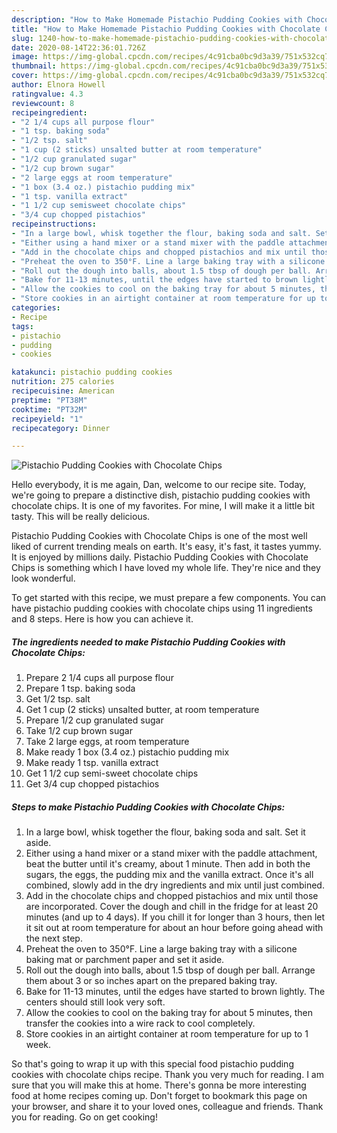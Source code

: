 ```yaml
---
description: "How to Make Homemade Pistachio Pudding Cookies with Chocolate Chips"
title: "How to Make Homemade Pistachio Pudding Cookies with Chocolate Chips"
slug: 1240-how-to-make-homemade-pistachio-pudding-cookies-with-chocolate-chips
date: 2020-08-14T22:36:01.726Z
image: https://img-global.cpcdn.com/recipes/4c91cba0bc9d3a39/751x532cq70/pistachio-pudding-cookies-with-chocolate-chips-recipe-main-photo.jpg
thumbnail: https://img-global.cpcdn.com/recipes/4c91cba0bc9d3a39/751x532cq70/pistachio-pudding-cookies-with-chocolate-chips-recipe-main-photo.jpg
cover: https://img-global.cpcdn.com/recipes/4c91cba0bc9d3a39/751x532cq70/pistachio-pudding-cookies-with-chocolate-chips-recipe-main-photo.jpg
author: Elnora Howell
ratingvalue: 4.3
reviewcount: 8
recipeingredient:
- "2 1/4 cups all purpose flour"
- "1 tsp. baking soda"
- "1/2 tsp. salt"
- "1 cup (2 sticks) unsalted butter at room temperature"
- "1/2 cup granulated sugar"
- "1/2 cup brown sugar"
- "2 large eggs at room temperature"
- "1 box (3.4 oz.) pistachio pudding mix"
- "1 tsp. vanilla extract"
- "1 1/2 cup semisweet chocolate chips"
- "3/4 cup chopped pistachios"
recipeinstructions:
- "In a large bowl, whisk together the flour, baking soda and salt. Set it aside."
- "Either using a hand mixer or a stand mixer with the paddle attachment, beat the butter until it&#39;s creamy, about 1 minute. Then add in both the sugars, the eggs, the pudding mix and the vanilla extract. Once it&#39;s all combined, slowly add in the dry ingredients and mix until just combined."
- "Add in the chocolate chips and chopped pistachios and mix until those are incorporated. Cover the dough and chill in the fridge for at least 20 minutes (and up to 4 days). If you chill it for longer than 3 hours, then let it sit out at room temperature for about an hour before going ahead with the next step."
- "Preheat the oven to 350°F. Line a large baking tray with a silicone baking mat or parchment paper and set it aside."
- "Roll out the dough into balls, about 1.5 tbsp of dough per ball. Arrange them about 3 or so inches apart on the prepared baking tray."
- "Bake for 11-13 minutes, until the edges have started to brown lightly. The centers should still look very soft."
- "Allow the cookies to cool on the baking tray for about 5 minutes, then transfer the cookies into a wire rack to cool completely."
- "Store cookies in an airtight container at room temperature for up to 1 week."
categories:
- Recipe
tags:
- pistachio
- pudding
- cookies

katakunci: pistachio pudding cookies 
nutrition: 275 calories
recipecuisine: American
preptime: "PT38M"
cooktime: "PT32M"
recipeyield: "1"
recipecategory: Dinner

---
```



![Pistachio Pudding Cookies with Chocolate Chips](https://img-global.cpcdn.com/recipes/4c91cba0bc9d3a39/751x532cq70/pistachio-pudding-cookies-with-chocolate-chips-recipe-main-photo.jpg)

Hello everybody, it is me again, Dan, welcome to our recipe site. Today, we're going to prepare a distinctive dish, pistachio pudding cookies with chocolate chips. It is one of my favorites. For mine, I will make it a little bit tasty. This will be really delicious.

Pistachio Pudding Cookies with Chocolate Chips is one of the most well liked of current trending meals on earth. It's easy, it's fast, it tastes yummy. It is enjoyed by millions daily. Pistachio Pudding Cookies with Chocolate Chips is something which I have loved my whole life. They're nice and they look wonderful.




To get started with this recipe, we must prepare a few components. You can have pistachio pudding cookies with chocolate chips using 11 ingredients and 8 steps. Here is how you can achieve it.

<!--inarticleads1-->

##### The ingredients needed to make Pistachio Pudding Cookies with Chocolate Chips:

1. Prepare 2 1/4 cups all purpose flour
1. Prepare 1 tsp. baking soda
1. Get 1/2 tsp. salt
1. Get 1 cup (2 sticks) unsalted butter, at room temperature
1. Prepare 1/2 cup granulated sugar
1. Take 1/2 cup brown sugar
1. Take 2 large eggs, at room temperature
1. Make ready 1 box (3.4 oz.) pistachio pudding mix
1. Make ready 1 tsp. vanilla extract
1. Get 1 1/2 cup semi-sweet chocolate chips
1. Get 3/4 cup chopped pistachios




<!--inarticleads2-->

##### Steps to make Pistachio Pudding Cookies with Chocolate Chips:

1. In a large bowl, whisk together the flour, baking soda and salt. Set it aside.
1. Either using a hand mixer or a stand mixer with the paddle attachment, beat the butter until it&#39;s creamy, about 1 minute. Then add in both the sugars, the eggs, the pudding mix and the vanilla extract. Once it&#39;s all combined, slowly add in the dry ingredients and mix until just combined.
1. Add in the chocolate chips and chopped pistachios and mix until those are incorporated. Cover the dough and chill in the fridge for at least 20 minutes (and up to 4 days). If you chill it for longer than 3 hours, then let it sit out at room temperature for about an hour before going ahead with the next step.
1. Preheat the oven to 350°F. Line a large baking tray with a silicone baking mat or parchment paper and set it aside.
1. Roll out the dough into balls, about 1.5 tbsp of dough per ball. Arrange them about 3 or so inches apart on the prepared baking tray.
1. Bake for 11-13 minutes, until the edges have started to brown lightly. The centers should still look very soft.
1. Allow the cookies to cool on the baking tray for about 5 minutes, then transfer the cookies into a wire rack to cool completely.
1. Store cookies in an airtight container at room temperature for up to 1 week.




So that's going to wrap it up with this special food pistachio pudding cookies with chocolate chips recipe. Thank you very much for reading. I am sure that you will make this at home. There's gonna be more interesting food at home recipes coming up. Don't forget to bookmark this page on your browser, and share it to your loved ones, colleague and friends. Thank you for reading. Go on get cooking!
